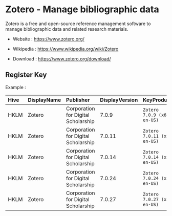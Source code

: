 # Zotero - Manage bibliographic data

Zotero is a free and open-source reference management software to manage
bibliographic data and related research materials.

* Website : https://www.zotero.org/
* Wikipedia : https://www.wikipedia.org/wiki/Zotero

* Download : https://www.zotero.org/download/


## Register Key

Example :

 | Hive | DisplayName | Publisher | DisplayVersion | KeyProduct | UninstallExe |
 |:---- |:----------- |:--------- |:-------------- |:---------- |:------------ |
 | HKLM | Zotero | Corporation for Digital Scholarship | 7.0.9  | `Zotero 7.0.9 (x64 en-US)`  | `C:\Program Files\Zotero\uninstall\helper.exe` |
 | HKLM | Zotero | Corporation for Digital Scholarship | 7.0.11 | `Zotero 7.0.11 (x64 en-US)` | `C:\Program Files\Zotero\uninstall\helper.exe` |
 | HKLM | Zotero | Corporation for Digital Scholarship | 7.0.14 | `Zotero 7.0.14 (x64 en-US)` | `C:\Program Files\Zotero\uninstall\helper.exe` |
 | HKLM | Zotero | Corporation for Digital Scholarship | 7.0.24 | `Zotero 7.0.24 (x64 en-US)` | `C:\Program Files\Zotero\uninstall\helper.exe` |
 | HKLM | Zotero | Corporation for Digital Scholarship | 7.0.27 | `Zotero 7.0.27 (x64 en-US)` | `C:\Program Files\Zotero\uninstall\helper.exe` |
